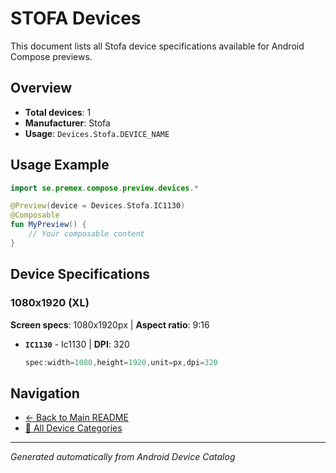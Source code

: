 # STOFA Devices

This document lists all Stofa device specifications available for Android Compose previews.

## Overview

- **Total devices**: 1
- **Manufacturer**: Stofa
- **Usage**: `Devices.Stofa.DEVICE_NAME`

## Usage Example

```kotlin
import se.premex.compose.preview.devices.*

@Preview(device = Devices.Stofa.IC1130)
@Composable
fun MyPreview() {
    // Your composable content
}
```

## Device Specifications

### 1080x1920 (XL)

**Screen specs**: 1080x1920px | **Aspect ratio**: 9:16

- **`IC1130`** - Ic1130 | **DPI**: 320
  ```kotlin
  spec:width=1080,height=1920,unit=px,dpi=320
  ```

## Navigation

- [← Back to Main README](../../README.md)
- [📱 All Device Categories](../README.md)

---
*Generated automatically from Android Device Catalog*
